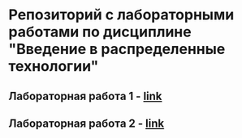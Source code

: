 #  Репозиторий с лабораторными работами по дисциплине "Введение в распределенные технологии"

## Лабораторная работа 1 - [link](lab1/lab1_report.MD)

## Лабораторная работа 2 - [link](lab2/lab2_report.MD)